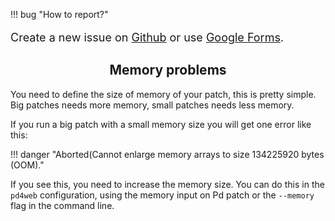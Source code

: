<style>
  .md-typeset h1,
  .md-content__button {
    display: none;
  }
</style>

!!! bug "How to report?"
    <p style="font-size: 18px">Create a new issue on [Github](https://github.com/charlesneimog/pd4web/issues) or use [Google Forms](https://forms.gle/qS7YX4QzrUKNXGkU7).</p>

<h2 align="center">Memory problems</h2>

You need to define the size of memory of your patch, this is pretty simple. Big patches needs more memory, small patches needs less memory.

If you run a big patch with a small memory size you will get one error like this:

!!! danger "Aborted(Cannot enlarge memory arrays to size 134225920 bytes (OOM)."

If you see this, you need to increase the memory size. You can do this in the `pd4web` configuration, using the memory input on Pd patch or the `--memory` flag in the command line.